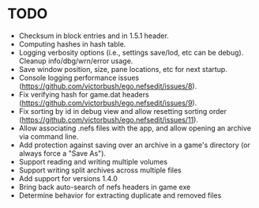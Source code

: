# TODO
- Checksum in block entries and in 1.5.1 header.
- Computing hashes in hash table.
- Logging verbosity options (i.e., settings save/lod, etc can be debug). Cleanup info/dbg/wrn/error usage.
- Save window position, size, pane locations, etc for next startup.
- Console logging performance issues (https://github.com/victorbush/ego.nefsedit/issues/8).
- Fix verifying hash for game.dat headers (https://github.com/victorbush/ego.nefsedit/issues/9).
- Fix sorting by id in debug view and allow resetting sorting order (https://github.com/victorbush/ego.nefsedit/issues/11).
- Allow associating .nefs files with the app, and allow opening an archive via command line.
- Add protection against saving over an archive in a game's directory (or always force a "Save As").
- Support reading and writing multiple volumes
- Support writing split archives across multiple files
- Add support for versions 1.4.0
- Bring back auto-search of nefs headers in game exe
- Determine behavior for extracting duplicate and removed files
